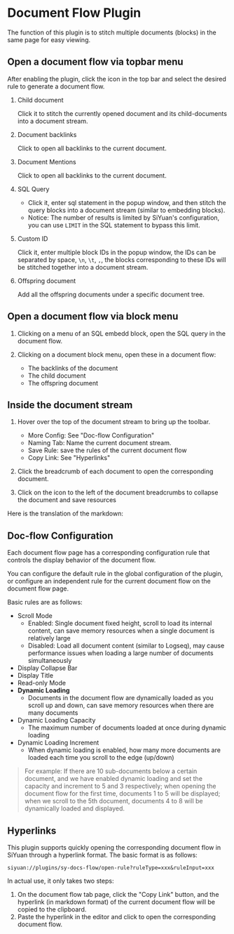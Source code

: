 # Document Flow Plugin

The function of this plugin is to stitch multiple documents (blocks) in the same page for easy viewing.

## Open a document flow via topbar menu

After enabling the plugin, click the icon in the top bar and select the desired rule to generate a document flow.

1. Child document

    Click it to stitch the currently opened document and its child-documents into a document stream.

2. Document backlinks

    Click to open all backlinks to the current document.

3. Document Mentions

    Click to open all backlinks to the current document.

4. SQL Query

    - Click it, enter sql statement in the popup window, and then stitch the query blocks into a document stream (similar to embedding blocks).
    - Notice: The number of results is limited by SiYuan's configuration, you can use `LIMIT` in the SQL statement to bypass this limit.

5. Custom ID

    Click it, enter multiple block IDs in the popup window, the IDs can be separated by space, `\n`, `\t`, `,`, the blocks corresponding to these IDs will be stitched together into a document stream.

6. Offspring document

    Add all the offspring documents under a specific document tree.

## Open a document flow via block menu

1. Clicking on a menu of an SQL embedd block, open the SQL query in the document flow.

2. Clicking on a document block menu, open these in a document flow:

    - The backlinks of the document
    - The child document
    - The offspring document

## Inside the document stream

1. Hover over the top of the document stream to bring up the toolbar.

    - More Config: See "Doc-flow Configuration"
    - Naming Tab: Name the current document stream.
    - Save Rule: save the rules of the current document flow
    - Copy Link: See "Hyperlinks"

2. Click the breadcrumb of each document to open the corresponding document.

3. Click on the icon to the left of the document breadcrumbs to collapse the document and save resources

Here is the translation of the markdown:

## Doc-flow Configuration

Each document flow page has a corresponding configuration rule that controls the display behavior of the document flow.

You can configure the default rule in the global configuration of the plugin, or configure an independent rule for the current document flow on the document flow page.

Basic rules are as follows:

- Scroll Mode
  - Enabled: Single document fixed height, scroll to load its internal content, can save memory resources when a single document is relatively large
  - Disabled: Load all document content (similar to Logseq), may cause performance issues when loading a large number of documents simultaneously
- Display Collapse Bar
- Display Title
- Read-only Mode
- **Dynamic Loading**
  - Documents in the document flow are dynamically loaded as you scroll up and down, can save memory resources when there are many documents
- Dynamic Loading Capacity
  - The maximum number of documents loaded at once during dynamic loading
- Dynamic Loading Increment
  - When dynamic loading is enabled, how many more documents are loaded each time you scroll to the edge (up/down)

> For example: If there are 10 sub-documents below a certain document, and we have enabled dynamic loading and set the capacity and increment to 5 and 3 respectively; when opening the document flow for the first time, documents 1 to 5 will be displayed; when we scroll to the 5th document, documents 4 to 8 will be dynamically loaded and displayed.


## Hyperlinks

This plugin supports quickly opening the corresponding document flow in SiYuan through a hyperlink format. The basic format is as follows:

```
siyuan://plugins/sy-docs-flow/open-rule?ruleType=xxx&ruleInput=xxx
```

In actual use, it only takes two steps:

1. On the document flow tab page, click the "Copy Link" button, and the hyperlink (in markdown format) of the current document flow will be copied to the clipboard.
2. Paste the hyperlink in the editor and click to open the corresponding document flow.


